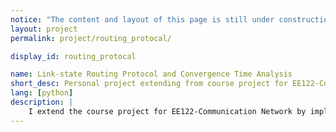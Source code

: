 ```yaml
---
notice: "The content and layout of this page is still under construction."
layout: project
permalink: project/routing_protocal/

display_id: routing_protocal

name: Link-state Routing Protocol and Convergence Time Analysis
short_desc: Personal project extending from course project for EE122-Communication Network at Berkeley
lang: [python]
description: |
    I extend the course project for EE122-Communication Network by implementing extra link state routing protocol in addition to the required distance vector routing protocol. I have also done several experiments on my implementation to generate a convergence time analysis report.    
---
```

